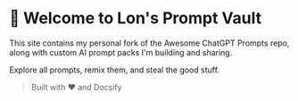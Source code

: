 # 👋 Welcome to Lon's Prompt Vault

This site contains my personal fork of the Awesome ChatGPT Prompts repo, along with custom AI prompt packs I'm building and sharing.

Explore all prompts, remix them, and steal the good stuff.

> Built with ❤️ and Docsify
